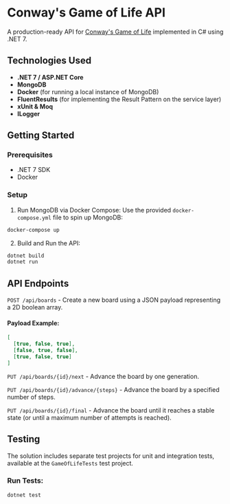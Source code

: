 ﻿# Conway's Game of Life API

A production-ready API for [Conway's Game of Life](https://en.wikipedia.org/wiki/Conway%27s_Game_of_Life) implemented in C# using .NET 7.

## Technologies Used

- **.NET 7 / ASP.NET Core**
- **MongoDB** 
- **Docker** (for running a local instance of MongoDB)
- **FluentResults** (for implementing the Result Pattern on the service layer)
- **xUnit & Moq**
- **ILogger**


## Getting Started

### Prerequisites

- .NET 7 SDK
- Docker

### Setup

1. Run MongoDB via Docker Compose:
Use the provided `docker-compose.yml` file to spin up MongoDB:

```bash
docker-compose up
```

2. Build and Run the API:

```bash
dotnet build
dotnet run
```

## API Endpoints

`POST /api/boards` - Create a new board using a JSON payload representing a 2D boolean array.

#### Payload Example:

```json
[
  [true, false, true],
  [false, true, false],
  [true, false, true]
]
```

`PUT /api/boards/{id}/next` - Advance the board by one generation.

`PUT /api/boards/{id}/advance/{steps}` - Advance the board by a specified number of steps.

`PUT /api/boards/{id}/final` - Advance the board until it reaches a stable state (or until a maximum number of attempts is reached).

## Testing
The solution includes separate test projects for unit and integration tests, available at the `GameOfLifeTests` test project.

### Run Tests:

```bash
dotnet test
```